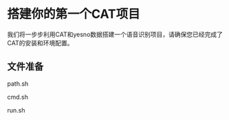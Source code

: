 # 搭建你的第一个CAT项目

我们将一步步利用CAT和yesno数据搭建一个语音识别项目，请确保您已经完成了CAT的安装和环境配置。

## 文件准备

path.sh

cmd.sh

run.sh

